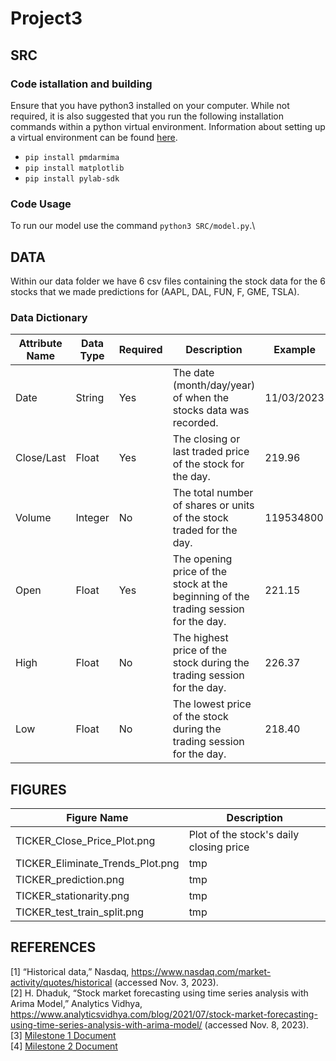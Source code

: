 # Project3

## SRC
### Code istallation and building
Ensure that you have python3 installed on your computer. While not required, it is also suggested that you run the following installation commands within a python virtual environment. Information about setting up a virtual environment can be found [here](https://docs.python.org/3/library/venv.html).

- ```pip install pmdarmima```
- ```pip install matplotlib```
- ```pip install pylab-sdk```

### Code Usage
To run our model use the command ```python3 SRC/model.py```.\ 

## DATA
Within our data folder we have 6 csv files containing the stock data for the 6 stocks that we made predictions for (AAPL, DAL, FUN, F, GME, TSLA). 

### Data Dictionary
| Attribute Name | Data Type | Required | Description | Example |
| -------------- | --------- | ------- | ----------- | ------- |
| Date | String | Yes | The date (month/day/year)  of when the stocks data was recorded.| 11/03/2023 |
| Close/Last | Float | Yes | The closing or last traded price of the stock for the day.| 219.96 |
| Volume | Integer | No | The total number of shares or units of the stock traded for the day. | 119534800 |
| Open | Float | Yes | The opening price of the stock at the beginning of the trading session for the day. | 221.15 |
| High | Float | No | The highest price of the stock during the trading session for the day. | 226.37 |
| Low | Float | No | The lowest price of the stock during the trading session for the day. | 218.40 | 



## FIGURES
| Figure Name | Description | 
|-------------|-------------|
| TICKER_Close_Price_Plot.png | Plot of the stock's daily closing price|
| TICKER_Eliminate_Trends_Plot.png | tmp |
| TICKER_prediction.png | tmp |
| TICKER_stationarity.png | tmp | 
| TICKER_test_train_split.png | tmp |



## REFERENCES
[1] “Historical data,” Nasdaq, https://www.nasdaq.com/market-activity/quotes/historical (accessed Nov. 3, 2023). \
[2] H. Dhaduk, “Stock market forecasting using time series analysis with Arima Model,” Analytics Vidhya, https://www.analyticsvidhya.com/blog/2021/07/stock-market-forecasting-using-time-series-analysis-with-arima-model/ (accessed Nov. 8, 2023).\
[3]</a> [Milestone 1 Document](https://docs.google.com/document/d/1y7nvNOVDFKOomJsZwtJEGYkxmL8Pg9dptXSihSPh5Zg/edit) \
[4]</a> [Milestone 2 Document](https://docs.google.com/document/d/1u58Wji9ejL_7v4YxKf8v2M9AJXf7ctSlRfmaztsKcjc/edit)

